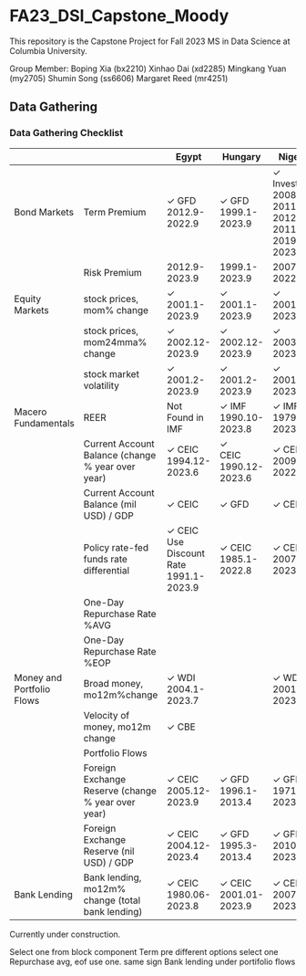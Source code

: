# FA23_DSI_Capstone_Moody

This repository is the Capstone Project for Fall 2023 MS in Data Science at Columbia University.

Group Member:
Boping Xia (bx2210)
Xinhao Dai (xd2285)
Mingkang Yuan (my2705)
Shumin Song (ss6606)
Margaret Reed (mr4251)

## Data Gathering
### Data Gathering Checklist


|                           |                                                  | Egypt     | Hungary   | Nigeria | Poland | Romania |
|---------------------------|--------------------------------------------------|-----------|-----------|---------|--------|---------|
| Bond Markets              | Term Premium                                      |✓ GFD</br>2012.9-2022.9| ✓ GFD</br>1999.1-2023.9|✓ Investing</br>2008.01-2011.07</br>2012.07-20117.10</br>2019.07-2023.09|✓ GFD</br>2003.12-2023.3|✓ GFD</br>2008.1-2022.9|
|                           | Risk Premium                                      |2012.9-2023.9|1999.1-2023.9|2007.12-2022.9|1999.5-2023.3|2001.12-2023.6|
| Equity Markets            | stock prices, mom% change                         |✓ 2001.1-2023.9|✓ 2001.1-2023.9|✓ 2001.2-2023.9|✓ 2001.1-2023.9 |✓ 2003.2-2023.9|
|                           | stock prices, mom24mma% change                    |✓ 2002.12-2023.9|✓ 2002.12-2023.9|✓ 2003.1-2023.9|✓ 2002.12-2023.9|✓ 2005.1-2023.9|
|                           | stock market volatility                           |✓ 2001.2-2023.9|✓ 2001.2-2023.9 |✓ 2001.2-2023.9|✓ 2001.2-2023.9 |✓ 2003.3-2023.9|
| Macero Fundamentals       | REER                                              | Not Found in IMF|✓ IMF</br>1990.10-2023.8|✓ IMF</br>1979.12-2023.8|✓ IMF</br>1990.10-2023.8|✓ IMF</br>1990.10-2023.8|
|                           | Current Account Balance (change % year over year) |✓ CEIC</br>1994.12-2023.6|✓</br>CEIC 1990.12-2023.6|✓ CEIC</br>2009.3-2022.12|✓ CEIC</br>2001.3-2023.6|✓ CEIC</br>2003.9-2023.6|
|                           | Current Account Balance (mil USD) / GDP           |✓ CEIC|✓ GFD|✓ CEIC|✓ GFD|✓ GFD|
|                           | Policy rate-fed funds rate differential           |✓ CEIC</br>Use Discount Rate</br>1991.1-2023.9|✓ CEIC</br>1985.1-2022.8|✓ CEIC</br>2007.1-2023.4|✓ CEIC</br>1998.1-2022.8|✓ CEIC</br>1993.12-2022.08|
|                           | One-Day Repurchase Rate %AVG                      |           |           |         |        |         |
|                           | One-Day Repurchase Rate %EOP                      |           |           |         |        |         |
| Money and Portfolio Flows | Broad money, mo12m%change                         |✓ WDI</br>2004.1-2023.7 ||✓ WDI</br>2001.12-2023.4|✓ IMF</br>2004.3-2023.7|✓ IMF</br>2001.12-2023.8|
|                           | Velocity of money, mo12m change                   |✓ CBE     |           |         |        |         |
|                           | Portfolio Flows                                   |           |           |         |        |         |
|                           | Foreign Exchange Reserve (change % year over year)|✓ CEIC</br>2005.12-2023.9|✓ GFD</br>1996.1-2013.4|✓ GFD</br>1971.1-2023.5|✓ GFD</br>2001.1-2013.5|✓ GFD</br>1996.8-2013.4|
|                           | Foreign Exchange Reserve (nil USD) / GDP          |✓ CEIC</br>2004.12-2023.4|✓ GFD</br>1995.3-2013.4|✓ GFD</br>2010.3-2023.5|✓ GFD</br>2002.3-2013.5|✓ GFD</br>1995.8-2013.4|
|   Bank Lending            | Bank lending, mo12m% change (total bank lending)  |✓ CEIC</br>1980.06-2023.8 |✓ CEIC</br>2001.01-2023.9|✓ CEIC</br>2007.01-2023.8|✓ CEIC</br>2006.01-2023.8|✓ CEIC</br>2006.12-2023.8|
    




Currently under construction.

Select one from block component
Term pre different options select one
Repurchase avg, eof use one.
same sign
Bank lending under portifolio flows
